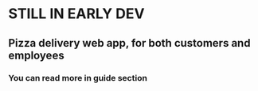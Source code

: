 # STILL IN EARLY DEV
## Pizza delivery web app, for both customers and employees
### You can read more in guide section
